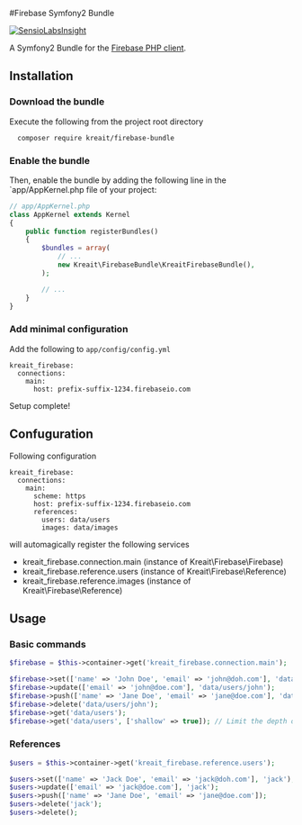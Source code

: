 #Firebase Symfony2 Bundle

[![SensioLabsInsight](https://insight.sensiolabs.com/projects/8d6e529b-ec74-4bfb-8892-4ef1e21a76f0/mini.png)](https://insight.sensiolabs.com/projects/8d6e529b-ec74-4bfb-8892-4ef1e21a76f0)

A Symfony2 Bundle for the [Firebase PHP client](https://github.com/kreait/firebase-php).

## Installation

### Download the bundle

Execute the following from the project root directory

```
  composer require kreait/firebase-bundle
```

### Enable the bundle

Then, enable the bundle by adding the following line in the `app/AppKernel.php file of your project:

```php
// app/AppKernel.php
class AppKernel extends Kernel
{
    public function registerBundles()
    {
        $bundles = array(
            // ...
            new Kreait\FirebaseBundle\KreaitFirebaseBundle(),
        );

        // ...
    }
}
```

### Add minimal configuration

Add the following to `app/config/config.yml`

```
kreait_firebase:
  connections:
    main:
      host: prefix-suffix-1234.firebaseio.com
```

Setup complete!

## Confuguration

Following configuration

```
kreait_firebase:
  connections:
    main:
      scheme: https
      host: prefix-suffix-1234.firebaseio.com
      references:
        users: data/users
        images: data/images
```

will automagically register the following services 

  - kreait_firebase.connection.main (instance of Kreait\Firebase\Firebase)
  - kreait_firebase.reference.users (instance of Kreait\Firebase\Reference)
  - kreait_firebase.reference.images (instance of Kreait\Firebase\Reference)


## Usage

### Basic commands

```php
$firebase = $this->container->get('kreait_firebase.connection.main');

$firebase->set(['name' => 'John Doe', 'email' => 'john@doh.com'], 'data/users/john');
$firebase->update(['email' => 'john@doe.com'], 'data/users/john');
$firebase->push(['name' => 'Jane Doe', 'email' => 'jane@doe.com'], 'data/users');
$firebase->delete('data/users/john');
$firebase->get('data/users');
$firebase->get('data/users', ['shallow' => true]); // Limit the depth of the data received

```

### References

```php
$users = $this->container->get('kreait_firebase.reference.users');

$users->set(['name' => 'Jack Doe', 'email' => 'jack@doh.com'], 'jack');
$users->update(['email' => 'jack@doe.com'], 'jack');
$users->push(['name' => 'Jane Doe', 'email' => 'jane@doe.com']);
$users->delete('jack');
$users->delete();
```
